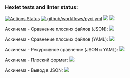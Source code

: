 ### Hexlet tests and linter status:
[![Actions Status](https://github.com/Sophia-Filimonova/python-project-50/workflows/hexlet-check/badge.svg)](https://github.com/Sophia-Filimonova/python-project-50/actions)
[![.github/workflows/pyci.yml](https://github.com/Sophia-Filimonova/python-project-50/actions/workflows/pyci.yml/badge.svg)](https://github.com/Sophia-Filimonova/python-project-50/actions/workflows/pyci.yml)
<a href="https://codeclimate.com/github/Sophia-Filimonova/python-project-50/maintainability"><img src="https://api.codeclimate.com/v1/badges/3e561a75ae07b9d982c9/maintainability" /></a>
<a href="https://codeclimate.com/github/Sophia-Filimonova/python-project-50/test_coverage"><img src="https://api.codeclimate.com/v1/badges/3e561a75ae07b9d982c9/test_coverage" /></a>


Аскинема - Сравнение плоских файлов (JSON):
<a href="https://asciinema.org/a/2OqYPzEuPewucKLATjMEHAo3T" target="_blank"><img src="https://asciinema.org/a/2OqYPzEuPewucKLATjMEHAo3T.svg" /></a>

Аскинема - Сравнение плоских файлов (YAML):
<a href="https://asciinema.org/a/c4ULkuM97vKUWGRJpwqFWNNYd" target="_blank"><img src="https://asciinema.org/a/c4ULkuM97vKUWGRJpwqFWNNYd.svg" /></a>

Аскинема - Рекурсивное сравнение (JSON и YAML):
<a href="https://asciinema.org/a/DzazLmOM3m4qJZJEDRH6ZnqZq" target="_blank"><img src="https://asciinema.org/a/DzazLmOM3m4qJZJEDRH6ZnqZq.svg" /></a>

Аскинема - Плоский формат:
<a href="https://asciinema.org/a/X1suVY4gI7vPSTe0tstg7mKhP" target="_blank"><img src="https://asciinema.org/a/X1suVY4gI7vPSTe0tstg7mKhP.svg" /></a>

Аскинема - Вывод в JSON:
<a href="https://asciinema.org/a/s7XlNF16TVEjNauRFP2sq0E5C" target="_blank"><img src="https://asciinema.org/a/s7XlNF16TVEjNauRFP2sq0E5C.svg" /></a>